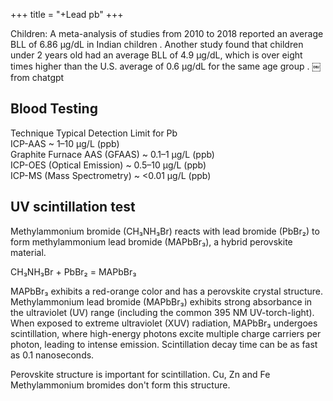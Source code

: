 +++
title = "+Lead pb"
+++

Children: A meta-analysis of studies from 2010 to 2018 reported an average BLL of 6.86 μg/dL in Indian children . Another study found that children under 2 years old had an average BLL of 4.9 μg/dL, which is over eight times higher than the U.S. average of 0.6 μg/dL for the same age group . ￼ from chatgpt


## Blood Testing

Technique Typical Detection Limit for Pb  
ICP-AAS ~ 1–10 µg/L (ppb)  
Graphite Furnace AAS (GFAAS) ~ 0.1–1 µg/L (ppb)  
ICP-OES (Optical Emission) ~ 0.5–10 µg/L (ppb)  
ICP-MS (Mass Spectrometry) ~ <0.01 µg/L (ppb)

## UV scintillation test
Methylammonium bromide (CH₃NH₃Br) reacts with lead bromide (PbBr₂) to form methylammonium lead bromide (MAPbBr₃), a hybrid perovskite material. 

CH₃NH₃Br + PbBr₂ = MAPbBr₃

MAPbBr₃ exhibits a red-orange color and has a perovskite crystal structure. Methylammonium lead bromide (MAPbBr₃) exhibits strong absorbance in the ultraviolet (UV) range (including the common 395 NM UV-torch-light). When exposed to extreme ultraviolet (XUV) radiation, MAPbBr₃ undergoes scintillation, where high-energy photons excite multiple charge carriers per photon, leading to intense emission. Scintillation decay time can be as fast as 0.1 nanoseconds.

Perovskite structure is important for scintillation. Cu, Zn and Fe Methylammonium bromides don't form this structure.
